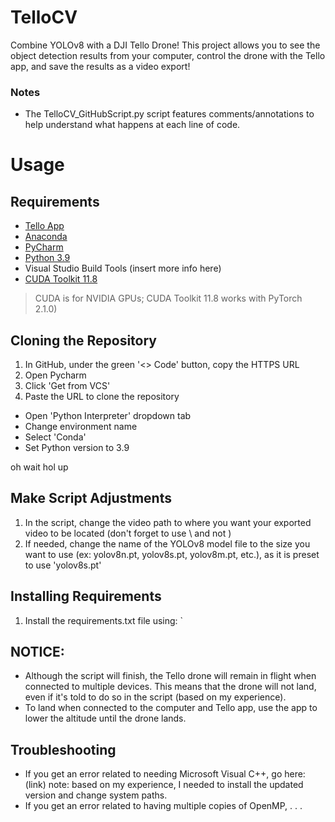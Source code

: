 # TelloCV
Combine YOLOv8 with a DJI Tello Drone! This project allows you to see the object detection results from your computer, control the drone with the Tello app, and save the results as a video export!

### Notes
- The TelloCV_GitHubScript.py script features comments/annotations to help understand what happens at each line of code.


# Usage
## Requirements
- [Tello App](https://www.dji.com/downloads/djiapp/tello)
- [Anaconda](https://www.anaconda.com/download)
- [PyCharm](https://www.jetbrains.com/pycharm/)
- [Python 3.9](https://www.python.org/downloads/release/python-390/)
- Visual Studio Build Tools (insert more info here)
- [CUDA Toolkit 11.8](https://developer.nvidia.com/cuda-11-8-0-download-archive)
> CUDA is for NVIDIA GPUs; CUDA Toolkit 11.8 works with PyTorch 2.1.0)

## Cloning the Repository
1. In GitHub, under the green '<> Code' button, copy the HTTPS URL
2. Open Pycharm
3. Click 'Get from VCS'
4. Paste the URL to clone the repository
- Open 'Python Interpreter' dropdown tab
- Change environment name
- Select 'Conda'
- Set Python version to 3.9

oh wait hol up

## Make Script Adjustments
1. In the script, change the video path to where you want your exported video to be located (don't forget to use \\ and not \)
2. If needed, change the name of the YOLOv8 model file to the size you want to use (ex: yolov8n.pt, yolov8s.pt, yolov8m.pt, etc.), as it is preset to use 'yolov8s.pt'

## Installing Requirements
1. Install the requirements.txt file using:
`


## NOTICE:
- Although the script will finish, the Tello drone will remain in flight when connected to multiple devices. This means that the drone will not land, even if it's told to do so in the script (based on my experience).
- To land when connected to the computer and Tello app, use the app to lower the altitude until the drone lands.

## Troubleshooting
- If you get an error related to needing Microsoft Visual C++, go here: (link)
note: based on my experience, I needed to install the updated version and change system paths.
- If you get an error related to having multiple copies of OpenMP, . . . 
